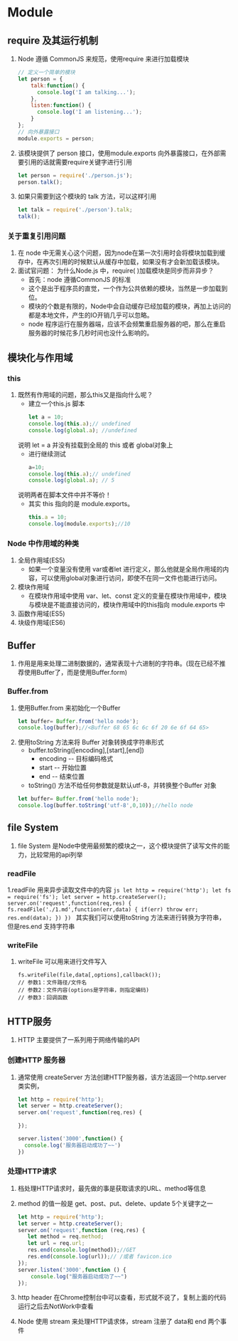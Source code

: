 # Module
## require 及其运行机制
1. Node 遵循 CommonJS 来规范，使用require 来进行加载模块
    ```js
    // 定义一个简单的模块
    let person = {
        talk:function() {
          console.log('I am talking...');
        },
        listen:function() {
          console.log('I am listening...');
        }
    };
    // 向外暴露接口
    module.exports = person;
    ```
2. 该模块提供了 person 接口，使用module.exports 向外暴露接口，在外部需要引用的话就需要require关键字进行引用
    ```js
    let person = require('./person.js');
    person.talk();
    ```
3. 如果只需要到这个模块的 talk 方法，可以这样引用
    ```js
    let talk = require('./person').talk;
    talk();
    ```
### 关于重复引用问题
1. 在 node 中无需关心这个问题，因为node在第一次引用时会将模块加载到缓存中，在再次引用的时候默认从缓存中加载，如果没有才会新加载该模块。
2. 面试官问题： 为什么Node.js 中，require( )加载模块是同步而非异步？
    + 首先：node 遵循CommonJS 的标准
    + 这个是出于程序员的直觉，一个作为公共依赖的模块，当然是一步加载到位。
    + 模块的个数是有限的，Node中会自动缓存已经加载的模块，再加上访问的都是本地文件，产生的IO开销几乎可以忽略。
    + node 程序运行在服务器端，应该不会频繁重启服务器的吧，那么在重启服务器的时候花多几秒时间也没什么影响的。
## 模块化与作用域
### this
1. 既然有作用域的问题，那么this又是指向什么呢？
    + 建立一个this.js 脚本
        ```js
        let a = 10;
        console.log(this.a);// undefined
        console.log(global.a); //undefined
        ```
    说明 let = a 并没有挂载到全局的 this 或者 global对象上
    + 进行继续测试
        ```js
        a=10;
        console.log(this.a);// undefined
        console.log(global.a); // 5 
        ```
    说明两者在脚本文件中并不等价！
    + 其实 this 指向的是 module.exports。
        ```js
        this.a = 10;
        console.log(module.exports);//10
        ```
### Node 中作用域的种类
1. 全局作用域(ES5)
    + 如果一个变量没有使用 var或者let 进行定义，那么他就是全局作用域的内容，可以使用global对象进行访问，即使不在同一文件也能进行访问。
2. 模块作用域
    + 在模块作用域中使用 var、let、const 定义的变量在模块作用域中，模块与模块是不能直接访问的，模块作用域中的this指向 module.exports 中
3. 函数作用域(ES5)
4. 块级作用域(ES6)
## Buffer
1. 作用是用来处理二进制数据的，通常表现十六进制的字符串。(现在已经不推荐使用Buffer了，而是使用Buffer.form)
### Buffer.from
1. 使用Buffer.from 来初始化一个Buffer
    ```js
    let buffer= Buffer.from('hello node');
    console.log(buffer);//<Buffer 68 65 6c 6c 6f 20 6e 6f 64 65>
    ```
2. 使用toString 方法来将 Buffer 对象转换成字符串形式
    + buffer.toString([encoding],[start],[end])
        - encoding -- 目标编码格式
        - start -- 开始位置
        - end -- 结束位置
    + toString() 方法不给任何参数就是默认utf-8，并转换整个Buffer 对象
    ```js
    let buffer= Buffer.from('hello node');
    console.log(buffer.toString('utf-8',0,10));//hello node
    ```
## file System
1. file System 是Node中使用最频繁的模块之一，这个模块提供了读写文件的能力，比较常用的api列举
### readFile
1.readFile 用来异步读取文件中的内容
    ```js
    let http = require('http');
    let fs = require('fs');
    let server = http.createServer();
    server.on('request',function(req,res) {
        fs.readFile('./1.md',function(err,data) {
          if(err) throw err;
          res.end(data);
        })
    })
    ```
    其实我们可以使用toString 方法来进行转换为字符串，但是res.end 支持字符串
### writeFile
1. writeFile 可以用来进行文件写入
    ```
    fs.writeFile(file,data[,options],callback());
    // 参数1：文件路径/文件名
    // 参数2：文件内容(options是字符串，则指定编码)
    // 参数3：回调函数
    ```
## HTTP服务
1. HTTP 主要提供了一系列用于网络传输的API
### 创建HTTP 服务器
1. 通常使用 createServer 方法创建HTTP服务器，该方法返回一个http.server 类实例，
    ```js
    let http = require('http');
    let server = http.createServer();
    server.on('request',function(req,res) {
      
    });
    
    server.listen('3000',function() {
      console.log('服务器启动成功了~~')
    })
    ```
### 处理HTTP请求
1. 档处理HTTP请求时，最先做的事是获取请求的URL、method等信息
2. method 的值一般是 get、post、put、delete、update 5个关键字之一
    ```js
    let http = require('http');
    let server = http.createServer();
    server.on('request',function (req,res) {
       let method = req.method;
       let url = req.url;
       res.end(console.log(method));//GET
       res.end(console.log(url));// /或者 favicon.ico
    });
    server.listen('3000',function () {
        console.log("服务器启动成功了~~")
    });
    ```
3. http header 在Chrome控制台中可以查看，形式就不说了，复制上面的代码运行之后去NotWork中查看

4.  Node 使用 stream 来处理HTTP请求体，stream 注册了 data和 end 两个事件
